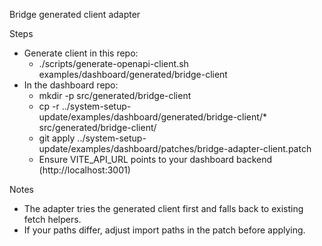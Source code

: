 Bridge generated client adapter

Steps
- Generate client in this repo:
  - ./scripts/generate-openapi-client.sh examples/dashboard/generated/bridge-client
- In the dashboard repo:
  - mkdir -p src/generated/bridge-client
  - cp -r ../system-setup-update/examples/dashboard/generated/bridge-client/* src/generated/bridge-client/
  - git apply ../system-setup-update/examples/dashboard/patches/bridge-adapter-client.patch
  - Ensure VITE_API_URL points to your dashboard backend (http://localhost:3001)

Notes
- The adapter tries the generated client first and falls back to existing fetch helpers.
- If your paths differ, adjust import paths in the patch before applying.

